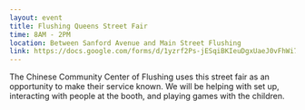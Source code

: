 ```yaml
---
layout: event
title: Flushing Queens Street Fair
time: 8AM - 2PM
location: Between Sanford Avenue and Main Street Flushing
link: https://docs.google.com/forms/d/1yzrf2Ps-jESqiBKIeuDgxUaeJ0vFhWi7v2FWCJZLXxk/viewform
---
```

The Chinese Community Center of Flushing uses this street fair as an opportunity to make their service known. We will be helping with set up, interacting with people at the booth, and playing games with the children.